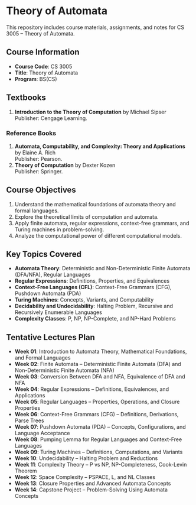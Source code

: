 # Theory of Automata

This repository includes course materials, assignments, and notes for CS 3005 – Theory of Automata.

## Course Information

- **Course Code**: CS 3005
- **Title**: Theory of Automata
- **Program**: BS(CS)

## Textbooks

1. **Introduction to the Theory of Computation** by Michael Sipser  
   Publisher: Cengage Learning.
   
### Reference Books

1. **Automata, Computability, and Complexity: Theory and Applications** by Elaine A. Rich  
   Publisher: Pearson.
2. **Theory of Computation** by Dexter Kozen  
   Publisher: Springer.

## Course Objectives

1. Understand the mathematical foundations of automata theory and formal languages.
2. Explore the theoretical limits of computation and automata.
3. Apply finite automata, regular expressions, context-free grammars, and Turing machines in problem-solving.
4. Analyze the computational power of different computational models.

## Key Topics Covered

- **Automata Theory**: Deterministic and Non-Deterministic Finite Automata (DFA/NFA), Regular Languages
- **Regular Expressions**: Definitions, Properties, and Equivalences
- **Context-Free Languages (CFL)**: Context-Free Grammars (CFG), Pushdown Automata (PDA)
- **Turing Machines**: Concepts, Variants, and Computability
- **Decidability and Undecidability**: Halting Problem, Recursive and Recursively Enumerable Languages
- **Complexity Classes**: P, NP, NP-Complete, and NP-Hard Problems

## Tentative Lectures Plan

- **Week 01**: Introduction to Automata Theory, Mathematical Foundations, and Formal Languages
- **Week 02**: Finite Automata – Deterministic Finite Automata (DFA) and Non-Deterministic Finite Automata (NFA)
- **Week 03**: Conversion Between DFA and NFA, Equivalence of DFA and NFA
- **Week 04**: Regular Expressions – Definitions, Equivalences, and Applications
- **Week 05**: Regular Languages – Properties, Operations, and Closure Properties
- **Week 06**: Context-Free Grammars (CFG) – Definitions, Derivations, Parse Trees
- **Week 07**: Pushdown Automata (PDA) – Concepts, Configurations, and Language Acceptance
- **Week 08**: Pumping Lemma for Regular Languages and Context-Free Languages
- **Week 09**: Turing Machines – Definitions, Computations, and Variants
- **Week 10**: Undecidability – Halting Problem and Reductions
- **Week 11**: Complexity Theory – P vs NP, NP-Completeness, Cook-Levin Theorem
- **Week 12**: Space Complexity – PSPACE, L, and NL Classes
- **Week 13**: Closure Properties and Advanced Automata Concepts
- **Week 14**: Capstone Project – Problem-Solving Using Automata Concepts
